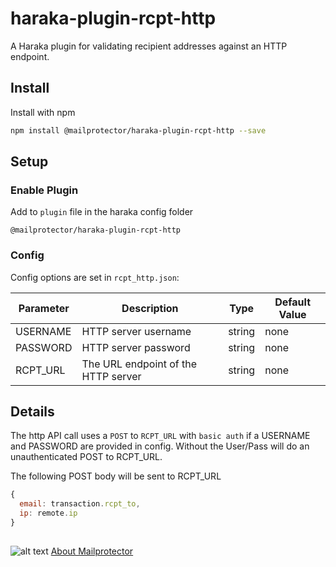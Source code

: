 # haraka-plugin-rcpt-http
A Haraka plugin for validating recipient addresses against an HTTP endpoint.

## Install

Install with npm
```bash
npm install @mailprotector/haraka-plugin-rcpt-http --save
```

## Setup
### Enable Plugin
Add to `plugin` file in the haraka config folder
```text
@mailprotector/haraka-plugin-rcpt-http
```

### Config

Config options are set in `rcpt_http.json`:

| Parameter               | Description                                   | Type   | Default Value |
| ----------------------- | --------------------------------------------- | ------ | ------------- |
| USERNAME                | HTTP server username                          | string | none          |
| PASSWORD                | HTTP server password                          | string | none          |
| RCPT_URL                | The URL endpoint of the HTTP server           | string | none          |

## Details
The http API call uses a `POST` to `RCPT_URL` with `basic auth` if a USERNAME and PASSWORD are provided in config.
Without the User/Pass will do an unauthenticated POST to RCPT_URL.

The following POST body will be sent to RCPT_URL
```js
{
  email: transaction.rcpt_to,
  ip: remote.ip
}
```

##
![alt text](https://i1.wp.com/mailprotector.com/wp-content/uploads/2020/03/cropped-logo-2x.png)
[About Mailprotector](https://mailprotector.com/about-mailprotector)
